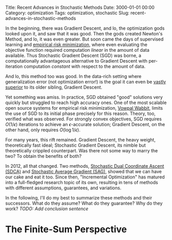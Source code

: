 Title: Recent Advances in Stochastic Methods
Date: 3000-01-01 00:00
Category: optimization
Tags: optimization, stochastic
Slug: recent-advances-in-stochastic-methods

In the beginning, there was Gradient Descent, and lo, the optimization gods
looked upon it, and saw that it was good. Then the gods created Newton's
Method, and lo, it was even greater. But soon came the days of supervised
learning and [empirical risk minimization][empirical-risk-minimization], where
even evaluating the objective function required computation _linear_ in the
amount of data available. Thus Stochastic Gradient Descent (SGD) was borne,
a computationally advantageous alternative to Gradient Descent with
per-iteration computation _constant_ with respect to the amount of data.

And lo, this method too was good. In the data-rich setting where generalization
error (not optimization error!) is the goal it can even be [vastly
superior][bottou-2011] to its older sibling, Gradient Descent.

Yet something was amiss. In practice, SGD obtained "good" solutions very
quickly but struggled to reach high accuracy ones. One of the most scalable
open source systems for empirical risk minimization, [Vowpal
Wabbit][vowpwal-wabbit], limits the use of SGD to its initial phase precisely
for this reason. Theory, too, verified what was observed. For strongly convex
objectives, SGD requires $O(1/\epsilon)$ iterations to achieve an
$\epsilon$-accurate solution; Gradient Descent, on the other hand, only
requires $O(\log 1 / \epsilon)$.

For many years, this rift remained. Gradient Descent, the heavy weight,
theoretically fast ideal; Stochastic Gradient Descent, its nimble but
theoretically crippled counterpart. Was there not some way to marry the two? To
obtain the benefits of both?

In 2012, all that changed. Two methods, [Stochastic Dual Coordinate Ascent
(SDCA)][shalev-schwartz-2012] and [Stochastic Average Gradient
(SAG)][le-roux-2012], showed that we can have our cake and eat it too. Since
then, "Incremental Optimization" has matured into a full-fledged research topic
of its own, resulting in tens of methods with different assumptions,
guarantees, and variations.

In the following, I'll do my best to summarize these methods and their
successors. What do they assume? What do they guarantee? Why do they work?
*TODO: Add conclusion sentence*

# The Finite-Sum Perspective


[empirical-risk-minimization]: http://en.m.wikipedia.org/wiki/Empirical_risk_minimization#Empirical_risk_minimization
[bottou-2011]: http://leon.bottou.org/publications/pdf/mloptbook-2011.pdf
[vowpwal-wabbit]: https://github.com/JohnLangford/vowpal_wabbit
[shalev-schwartz-2012]: http://arxiv.org/abs/1209.1873
[le-roux-2012]: http://arxiv.org/abs/1202.6258
[schmidt-2013]: http://arxiv.org/abs/1309.2388
